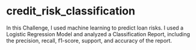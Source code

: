 # credit_risk_classification

In this Challenge, I used machine learning to predict loan risks. I used a Logistic Regression Model and analyzed a Classification Report, including the precision, recall, f1-score, support, and accuracy of the report.